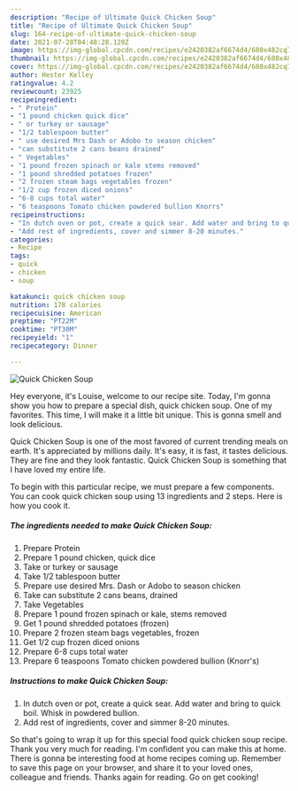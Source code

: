 ```yaml
---
description: "Recipe of Ultimate Quick Chicken Soup"
title: "Recipe of Ultimate Quick Chicken Soup"
slug: 164-recipe-of-ultimate-quick-chicken-soup
date: 2021-07-28T04:48:28.120Z
image: https://img-global.cpcdn.com/recipes/e2420382af6674d4/680x482cq70/quick-chicken-soup-recipe-main-photo.jpg
thumbnail: https://img-global.cpcdn.com/recipes/e2420382af6674d4/680x482cq70/quick-chicken-soup-recipe-main-photo.jpg
cover: https://img-global.cpcdn.com/recipes/e2420382af6674d4/680x482cq70/quick-chicken-soup-recipe-main-photo.jpg
author: Hester Kelley
ratingvalue: 4.2
reviewcount: 23925
recipeingredient:
- " Protein"
- "1 pound chicken quick dice"
- " or turkey or sausage"
- "1/2 tablespoon butter"
- " use desired Mrs Dash or Adobo to season chicken"
- "can substitute 2 cans beans drained"
- " Vegetables"
- "1 pound frozen spinach or kale stems removed"
- "1 pound shredded potatoes frozen"
- "2 frozen steam bags vegetables frozen"
- "1/2 cup frozen diced onions"
- "6-8 cups total water"
- "6 teaspoons Tomato chicken powdered bullion Knorrs"
recipeinstructions:
- "In dutch oven or pot, create a quick sear. Add water and bring to quick boil. Whisk in powdered bullion."
- "Add rest of ingredients, cover and simmer 8-20 minutes."
categories:
- Recipe
tags:
- quick
- chicken
- soup

katakunci: quick chicken soup 
nutrition: 178 calories
recipecuisine: American
preptime: "PT22M"
cooktime: "PT30M"
recipeyield: "1"
recipecategory: Dinner

---
```



![Quick Chicken Soup](https://img-global.cpcdn.com/recipes/e2420382af6674d4/680x482cq70/quick-chicken-soup-recipe-main-photo.jpg)

Hey everyone, it's Louise, welcome to our recipe site. Today, I'm gonna show you how to prepare a special dish, quick chicken soup. One of my favorites. This time, I will make it a little bit unique. This is gonna smell and look delicious.

Quick Chicken Soup is one of the most favored of current trending meals on earth. It's appreciated by millions daily. It's easy, it is fast, it tastes delicious. They are fine and they look fantastic. Quick Chicken Soup is something that I have loved my entire life.




To begin with this particular recipe, we must prepare a few components. You can cook quick chicken soup using 13 ingredients and 2 steps. Here is how you cook it.

<!--inarticleads1-->

##### The ingredients needed to make Quick Chicken Soup:

1. Prepare  Protein
1. Prepare 1 pound chicken, quick dice
1. Take  or turkey or sausage
1. Take 1/2 tablespoon butter
1. Prepare  use desired Mrs. Dash or Adobo to season chicken
1. Take can substitute 2 cans beans, drained
1. Take  Vegetables
1. Prepare 1 pound frozen spinach or kale, stems removed
1. Get 1 pound shredded potatoes (frozen)
1. Prepare 2 frozen steam bags vegetables, frozen
1. Get 1/2 cup frozen diced onions
1. Prepare 6-8 cups total water
1. Prepare 6 teaspoons Tomato chicken powdered bullion (Knorr&#39;s)




<!--inarticleads2-->

##### Instructions to make Quick Chicken Soup:

1. In dutch oven or pot, create a quick sear. Add water and bring to quick boil. Whisk in powdered bullion.
1. Add rest of ingredients, cover and simmer 8-20 minutes.




So that's going to wrap it up for this special food quick chicken soup recipe. Thank you very much for reading. I'm confident you can make this at home. There is gonna be interesting food at home recipes coming up. Remember to save this page on your browser, and share it to your loved ones, colleague and friends. Thanks again for reading. Go on get cooking!

